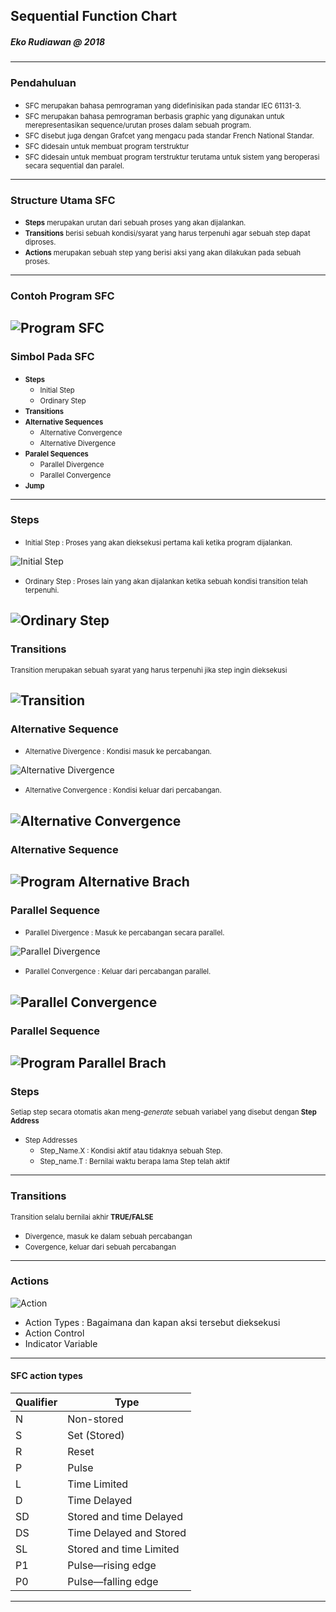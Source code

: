 ## Sequential Function Chart
##### Eko Rudiawan @ 2018
---

### Pendahuluan
* <span style="font-size:0.8em; ">SFC merupakan bahasa pemrograman yang didefinisikan pada standar IEC 61131-3.</span>
* <span style="font-size:0.8em; ">SFC merupakan bahasa pemrograman berbasis graphic yang digunakan untuk merepresentasikan sequence/urutan proses dalam sebuah program. </span>
* <span style="font-size:0.8em; ">SFC disebut juga dengan Grafcet yang mengacu pada standar French National Standar. </span>
* <span style="font-size:0.8em; ">SFC didesain untuk membuat program terstruktur </span>
* <span style="font-size:0.8em; ">SFC didesain untuk membuat program terstruktur terutama untuk sistem yang beroperasi secara sequential dan paralel. </span>
---

### Structure Utama SFC
* <span style="font-size:0.8em; ">**Steps** merupakan urutan dari sebuah proses yang akan dijalankan. </span>
* <span style="font-size:0.8em; ">**Transitions** berisi sebuah kondisi/syarat yang harus terpenuhi agar sebuah step dapat diproses. </span>
* <span style="font-size:0.8em; ">**Actions** merupakan sebuah step yang berisi aksi yang akan dilakukan pada sebuah proses. </span>
---

### Contoh Program SFC
![Program SFC](assets/image/program_sfc.png)
---

### Simbol Pada SFC

* <span style="font-size:0.8em; ">**Steps** </span>
    * <span style="font-size:0.8em; ">Initial Step </span>
    * <span style="font-size:0.8em; ">Ordinary Step </span>
* <span style="font-size:0.8em; ">**Transitions** </span>
* <span style="font-size:0.8em; ">**Alternative Sequences** </span>
    * <span style="font-size:0.8em; ">Alternative Convergence </span>
    * <span style="font-size:0.8em; ">Alternative Divergence </span>
* <span style="font-size:0.8em; ">**Paralel Sequences** </span>
    * <span style="font-size:0.8em; ">Parallel Divergence </span>
    * <span style="font-size:0.8em; ">Parallel Convergence </span>
* <span style="font-size:0.8em; ">**Jump** </span>

---

### Steps
* <span style="font-size:0.8em; ">Initial Step : Proses yang akan dieksekusi pertama kali ketika program dijalankan. </span>

![Initial Step](assets/image/initial_step.png)

* <span style="font-size:0.8em; ">Ordinary Step : Proses lain yang akan dijalankan ketika sebuah kondisi transition telah terpenuhi. </span>

![Ordinary Step](assets/image/ordinary_step.png)
---

### Transitions
<span style="font-size:0.8em; ">Transition merupakan sebuah syarat yang harus terpenuhi jika step ingin dieksekusi </span>

![Transition](assets/image/transition.png)
---

### Alternative Sequence
* <span style="font-size:0.8em; ">Alternative Divergence : Kondisi masuk ke percabangan. </span>

![Alternative Divergence](assets/image/alternative_divergence.png)

* <span style="font-size:0.8em; ">Alternative Convergence : Kondisi keluar dari percabangan. </span>

![Alternative Convergence](assets/image/alternative_convergence.png)
---

### Alternative Sequence
![Program Alternative Brach](assets/image/program_alternative_branch.png)
---

### Parallel Sequence
* <span style="font-size:0.8em; ">Parallel Divergence : Masuk ke percabangan secara parallel. </span>

![Parallel Divergence](assets/image/parallel_divergence.png)

* <span style="font-size:0.8em; ">Parallel Convergence : Keluar dari percabangan parallel. </span>

![Parallel Convergence](assets/image/parallel_convergence.png)
---

### Parallel Sequence
![Program Parallel Brach](assets/image/program_parallel_branch.png)
---

### Steps 

<span style="font-size:0.8em; ">Setiap step secara otomatis akan meng-*generate* sebuah variabel yang disebut dengan **Step Address** </span>

* <span style="font-size:0.8em; ">Step Addresses</span>
    * <span style="font-size:0.8em; ">Step_Name.X : Kondisi aktif atau tidaknya sebuah Step.</span>
    * <span style="font-size:0.8em; ">Step_name.T : Bernilai waktu berapa lama Step telah aktif</span>
---

### Transitions
<span style="font-size:0.8em; ">Transition selalu bernilai akhir **TRUE/FALSE**</span>
* <span style="font-size:0.8em; ">Divergence, masuk ke dalam sebuah percabangan</span>
* <span style="font-size:0.8em; ">Covergence, keluar dari sebuah percabangan</span>
---

### Actions
![Action](assets/image/program_action.png)
* Action Types : Bagaimana dan kapan aksi tersebut dieksekusi
* Action Control
* Indicator Variable
---

#### SFC action types
|Qualifier|Type|
|---------|----|
|N|Non-stored|
|S|Set (Stored)|
|R|Reset|
|P|Pulse|
|L|Time Limited|
|D|Time Delayed|
|SD|Stored and time Delayed|
|DS|Time Delayed and Stored|
|SL|Stored and time Limited|
|P1|Pulse—rising edge|
|P0|Pulse—falling edge|
---